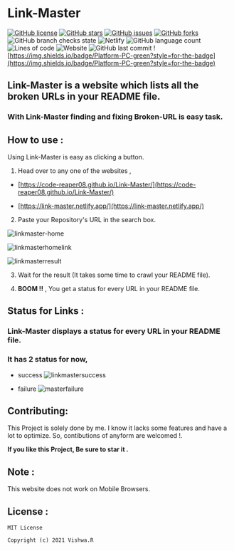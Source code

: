 # Link-Master

[![GitHub license](https://img.shields.io/github/license/code-reaper08/Link-Master?style=for-the-badge)](https://github.com/code-reaper08/Link-Master/blob/main/LICENSE) [![GitHub stars](https://img.shields.io/github/stars/code-reaper08/Link-Master?style=for-the-badge)](https://github.com/code-reaper08/Link-Master/stargazers) [![GitHub issues](https://img.shields.io/github/issues/code-reaper08/Link-Master?style=for-the-badge)](https://github.com/code-reaper08/Link-Master/issues) [![GitHub forks](https://img.shields.io/github/forks/code-reaper08/Link-Master?style=for-the-badge)](https://github.com/code-reaper08/Link-Master/network) ![GitHub branch checks state](https://img.shields.io/github/checks-status/code-reaper08/Link-Master/gh-pages?style=for-the-badge) ![Netlify](https://img.shields.io/netlify/f05ffe77-18dc-49a5-be64-f8dfeaaf6751?style=for-the-badge) ![GitHub language count](https://img.shields.io/github/languages/count/code-reaper08/Link-Master?style=for-the-badge) ![Lines of code](https://img.shields.io/tokei/lines/github/code-reaper08/Link-Master?style=for-the-badge) ![Website](https://img.shields.io/website?down_color=lightgrey&down_message=offline&style=for-the-badge&up_color=blue&up_message=online&url=https%3A%2F%2Flink-master.netlify.app%2F) ![GitHub last commit](https://img.shields.io/github/last-commit/code-reaper08/Link-Master?style=for-the-badge) ![https://img.shields.io/badge/Platform-PC-green?style=for-the-badge](https://img.shields.io/badge/Platform-PC-green?style=for-the-badge)

## **Link-Master** is a website which lists all the broken **URL**s in your README file.

### With Link-Master finding and fixing **Broken-URL** is easy task.

## How to use :
Using Link-Master is easy as clicking a button.

1. Head over to any one of the websites ,
+ [https://code-reaper08.github.io/Link-Master/](https://code-reaper08.github.io/Link-Master/)

+ [https://link-master.netlify.app/](https://link-master.netlify.app/)

2. Paste your Repository's URL in the search box.

![linkmaster-home](https://user-images.githubusercontent.com/64256342/111817782-732aee80-8904-11eb-994c-0b23f67cd4f3.png)

![linkmasterhomelink](https://user-images.githubusercontent.com/64256342/111817952-a2416000-8904-11eb-91ef-74c388124a0d.png)

![linkmasterresult](https://user-images.githubusercontent.com/64256342/111818482-3b707680-8905-11eb-9764-a50884275b65.png)


3. Wait for the result (It takes some time to crawl your README file).

4. **BOOM !!** , You get a status for every URL in your README file.

## Status for Links :

### Link-Master displays a status for every URL in your README file.
### It has 2 status for now,

+ success ![linkmastersuccess](https://user-images.githubusercontent.com/64256342/111818237-f5b3ae00-8904-11eb-81a7-39822669336c.png)

+ failure ![masterfailure](https://user-images.githubusercontent.com/64256342/111818256-f8160800-8904-11eb-9e87-8961c1a33422.png)

## Contributing:
  This Project is solely done by me. I know it lacks some features and have a lot to optimize. So, contibutions of anyform are welcomed !.


**If you like this Project, Be sure to star it .**

## Note :
 This website does not work on Mobile Browsers.


## License :
    MIT License

    Copyright (c) 2021 Vishwa.R

